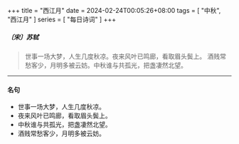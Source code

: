 +++
title = "西江月"
date = 2024-02-24T00:05:26+08:00
tags = [ "中秋", "西江月" ]
series = [ "每日诗词" ]
+++

##### 〔宋〕苏轼
> 世事一场大梦，人生几度秋凉。夜来风叶已鸣廊，看取眉头鬓上。
> 酒贱常愁客少，月明多被云妨。中秋谁与共孤光，把盏凄然北望。

---

#### 名句
- 世事一场大梦，人生几度秋凉。
- 夜来风叶已鸣廊，看取眉头鬓上。
- 中秋谁与共孤光，把盏凄然北望。
- 酒贱常愁客少，月明多被云妨。